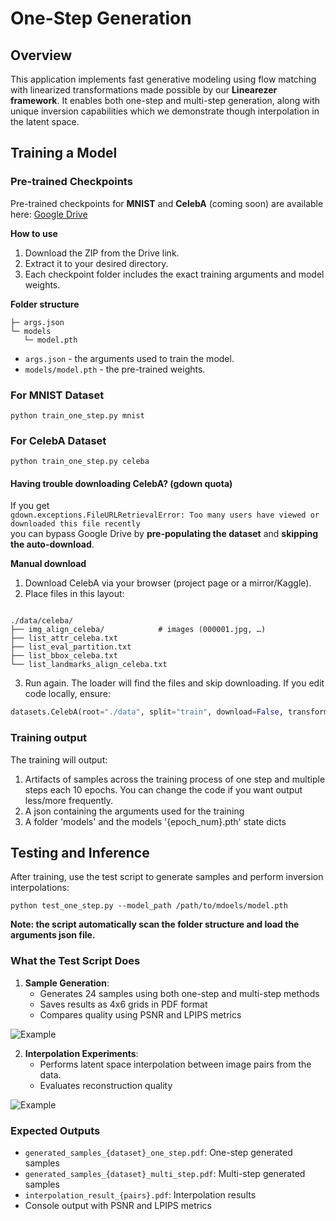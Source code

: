 # One-Step Generation

## Overview

This application implements fast generative modeling using flow matching with linearized transformations made possible
by our **Linearezer framework**. It enables both one-step and multi-step generation,
along with unique inversion capabilities which we demonstrate though interpolation in the latent space.

## Training a Model

### Pre-trained Checkpoints 
Pre-trained checkpoints for **MNIST** and **CelebA** (coming soon) are available here:
[Google Drive](https://drive.google.com/drive/folders/1kKnfhvhFH7Tyhqb3UflSzWDB43i12ger?usp=sharing)

**How to use**
1. Download the ZIP from the Drive link.
2. Extract it to your desired directory.
3. Each checkpoint folder includes the exact training arguments and model weights.

**Folder structure**
```
├─ args.json
└─ models
   └─ model.pth
```


- `args.json` - the arguments used to train the model.
- `models/model.pth` - the pre-trained weights.


### For MNIST Dataset

```
python train_one_step.py mnist 
```

### For CelebA Dataset

```
python train_one_step.py celeba 
```

#### Having trouble downloading CelebA? (gdown quota)

If you get  
`gdown.exceptions.FileURLRetrievalError: Too many users have viewed or downloaded this file recently`  
you can bypass Google Drive by **pre-populating the dataset** and **skipping the auto-download**.

**Manual download**
1. Download CelebA via your browser (project page or a mirror/Kaggle).
2. Place files in this layout:
```

./data/celeba/
├── img_align_celeba/            # images (000001.jpg, …)
├── list_attr_celeba.txt
├── list_eval_partition.txt
├── list_bbox_celeba.txt
└── list_landmarks_align_celeba.txt

````
3. Run again. The loader will find the files and skip downloading. If you edit code locally, ensure:
```python
datasets.CelebA(root="./data", split="train", download=False, transform=...)
````

### Training output
The training will output:
1. Artifacts of samples across the training process of one step and multiple steps each 10 epochs.
You can change the code if you want output less/more frequently.
2. A json containing the arguments used for the training
3. A folder 'models' and the models '{epoch_num}.pth' state dicts


## Testing and Inference

After training, use the test script to generate samples and perform inversion interpolations:



```
python test_one_step.py --model_path /path/to/mdoels/model.pth
```
 **Note: the script automatically scan the folder structure and load the arguments json file.**


### What the Test Script Does

1. **Sample Generation**: 
   - Generates 24 samples using both one-step and multi-step methods
   - Saves results as 4x6 grids in PDF format
   - Compares quality using PSNR and LPIPS metrics

![Example](../figs/one_step_example.png)


2. **Interpolation Experiments**:
   - Performs latent space interpolation between image pairs from the data.
   - Evaluates reconstruction quality

![Example](../figs/inersion_interpolation_example.png)


### Expected Outputs

- `generated_samples_{dataset}_one_step.pdf`: One-step generated samples
- `generated_samples_{dataset}_multi_step.pdf`: Multi-step generated samples  
- `interpolation_result_{pairs}.pdf`: Interpolation results
- Console output with PSNR and LPIPS metrics
